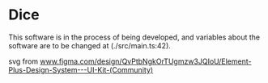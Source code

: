 # Dice

This software is in the process of being developed, and variables about the software are to be changed at (./src/main.ts:42).


svg from www.figma.com/design/QvPtbNgkOrTUgmzw3JQIoU/Element-Plus-Design-System---UI-Kit-(Community)